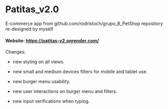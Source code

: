 # Patitas_v2.0
E-commerce app from github.com/rodristoch/grupo_8_PetShop repository re-designed by myself

#### Website: https://patitas-v2.onrender.com/ ####

Changes:

- new styling on all views.

- new small and medium devices filters for mobile and tablet use.

- new burger menu usability.

- new user interactions on burger menu and filters.

- new input verifications when typing.
